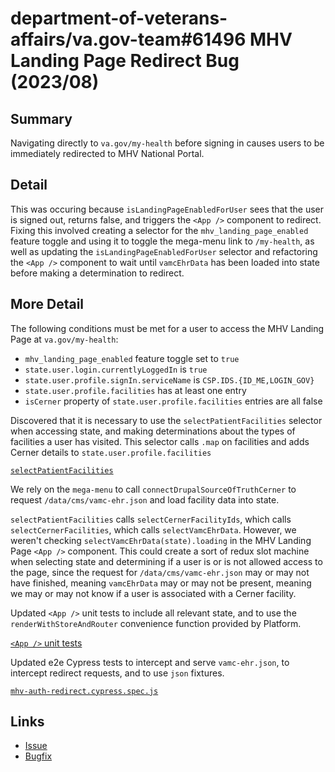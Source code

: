 # department-of-veterans-affairs/va.gov-team#61496 MHV Landing Page Redirect Bug (2023/08)

## Summary

Navigating directly to `va.gov/my-health` before signing in causes users to be immediately redirected to MHV National Portal.

## Detail

This was occuring because `isLandingPageEnabledForUser` sees that the user is signed out, returns false, and triggers the `<App />` component to redirect. Fixing this involved creating a selector for the `mhv_landing_page_enabled` feature toggle and using it to toggle the mega-menu link to `/my-health`, as well as updating the `isLandingPageEnabledForUser` selector and refactoring the `<App />` component to wait until `vamcEhrData` has been loaded into state before making a determination to redirect.

## More Detail

The following conditions must be met for a user to access the MHV Landing Page at `va.gov/my-health`:

- `mhv_landing_page_enabled` feature toggle set to `true`
- `state.user.login.currentlyLoggedIn` is `true`
- `state.user.profile.signIn.serviceName` is `CSP.IDS.{ID_ME,LOGIN_GOV}`
- `state.user.profile.facilities` has at least one entry
- `isCerner` property of `state.user.profile.facilities` entries are all false

Discovered that it is necessary to use the `selectPatientFacilities` selector when accessing state, and making determinations about the types of facilities a user has visited. This selector calls `.map` on facilities and adds Cerner details to `state.user.profile.facilities`

[`selectPatientFacilities`](https://github.com/department-of-veterans-affairs/vets-website/blob/a5d53c37ac6126b8facfe8217eeeb3b7603db2ae/src/platform/site-wide/drupal-static-data/source-files/vamc-ehr/selectors/index.js/#L12)

We rely on the `mega-menu` to call `connectDrupalSourceOfTruthCerner` to request `/data/cms/vamc-ehr.json` and load facility data into state.

`selectPatientFacilities` calls `selectCernerFacilityIds`, which calls `selectCernerFacilities`, which calls `selectVamcEhrData`. However, we weren't checking `selectVamcEhrData(state).loading` in the MHV Landing Page `<App />` component. This could create a sort of redux slot machine when selecting state and determining if a user is or is not allowed access to the page, since the request for `/data/cms/vamc-ehr.json` may or may not have finished, meaning `vamcEhrData` may or may not be present, meaning we may or may not know if a user is associated with a Cerner facility.

Updated `<App />` unit tests to include all relevant state, and to use the `renderWithStoreAndRouter` convenience function provided by Platform.

[`<App />` unit tests](https://github.com/department-of-veterans-affairs/vets-website/blob/8ccdb7397aa7ddfc1a8754d3a1190582c0bbad6f/src/applications/mhv/landing-page/tests/containers/App.unit.spec.jsx#L56)

Updated e2e Cypress tests to intercept and serve `vamc-ehr.json`, to intercept redirect requests, and to use `json` fixtures.

[`mhv-auth-redirect.cypress.spec.js`](https://github.com/department-of-veterans-affairs/vets-website/blob/8ccdb7397aa7ddfc1a8754d3a1190582c0bbad6f/src/applications/mhv/landing-page/tests/e2e/mhv-auth-redirect.cypress.spec.js)

## Links

- [Issue](https://github.com/department-of-veterans-affairs/va.gov-team/issues/61496)
- [Bugfix](https://github.com/department-of-veterans-affairs/vets-website/pull/25228)
